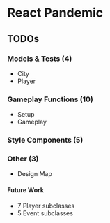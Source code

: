 # React Pandemic

## TODOs

### Models & Tests (4)
- City
- Player

### Gameplay Functions (10)
- Setup
- Gameplay

### Style Components (5)

### Other (3)
- Design Map

#### Future Work
- 7 Player subclasses
- 5 Event subclasses